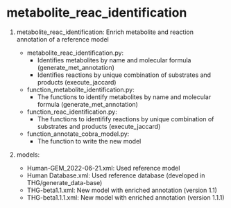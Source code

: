 # metabolite_reac_identification

1. metabolite_reac_identification: Enrich metabolite and reaction annotation of a reference model
	- metabolite_reac_identification.py:
		- Identifies metabolites by name and molecular formula (generate_met_annotation)
		- Identifies reactions by unique combination of substrates and products (execute_jaccard)
	- function_metabolite_identification.py: 
		- The functions to identify metabolites by name and molecular formula (generate_met_annotation)
	- function_reac_identification.py:
		- The functions to identifify reactions by unique combination of substrates and products (execute_jaccard)
	- function_annotate_cobra_model.py:
		- The function to write the new model

2. models:
	- Human-GEM_2022-06-21.xml: Used reference model
	- Human Database.xml: Used reference database (developed in THG/generate_data-base)
	- THG-beta1.1.xml: New model with enriched annotation (version 1.1)	
	- THG-beta1.1.1.xml: New model with enriched annotation (version 1.1.1)
